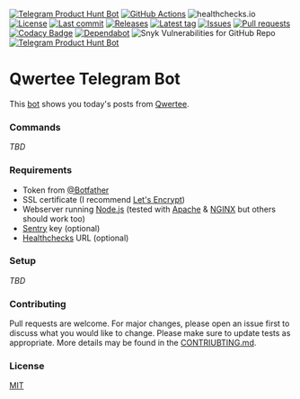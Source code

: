 [![Telegram Product Hunt Bot](https://img.shields.io/badge/Telegram-Bot-blue?logo=telegram)](https://t.me/AwesomeQwerteeBot)
[![GitHub Actions](https://github.com/Crazy-Marvin/QwerteeTelegramBot/actions/workflows/ci.yml/badge.svg)](https://github.com/Crazy-Marvin/QwerteeTelegramBot/actions/workflows/ci.yml)
![healthchecks.io](https://healthchecks.io/badge/396c7d03-faf7-4562-9f83-1194d0/I1QbwtCZ/Qwertee.shields)
[![License](https://img.shields.io/github/license/Crazy-Marvin/QwerteeTelegramBot)](https://github.com/Crazy-Marvin/QwerteeTelegramBot/blob/trunk/LICENSE)
[![Last commit](https://img.shields.io/github/last-commit/Crazy-Marvin/QwerteeTelegramBot.svg?style=flat)](https://github.com/Crazy-Marvin/QwerteeTelegramBot/commits)
[![Releases](https://img.shields.io/github/downloads/Crazy-Marvin/QwerteeTelegramBot/total.svg?style=flat)](https://github.com/Crazy-Marvin/QwerteeTelegramBot/releases)
[![Latest tag](https://img.shields.io/github/tag/Crazy-Marvin/QwerteeTelegramBot.svg?style=flat)](https://github.com/Crazy-Marvin/QwerteeTelegramBot/tags)
[![Issues](https://img.shields.io/github/issues/Crazy-Marvin/QwerteeTelegramBot.svg?style=flat)](https://github.com/Crazy-Marvin/QwerteeTelegramBot/issues)
[![Pull requests](https://img.shields.io/github/issues-pr/Crazy-Marvin/QwerteeTelegramBot.svg?style=flat)](https://github.com/Crazy-Marvin/QwerteeTelegramBot/pulls)
[![Codacy Badge](https://app.codacy.com/project/badge/Grade/d6eb9ee5488548dca0536ecd93e16ae0)](https://www.codacy.com/gh/Crazy-Marvin/QwerteeTelegramBot/dashboard?utm_source=github.com&amp;utm_medium=referral&amp;utm_content=Crazy-Marvin/QwerteeTelegramBot&amp;utm_campaign=Badge_Grade)
[![Dependabot](https://badgen.net/badge/icon/dependabot?icon=dependabot&label)](https://python.org/)
![Snyk Vulnerabilities for GitHub Repo](https://img.shields.io/snyk/vulnerabilities/github/Crazy-Marvin/QwerteeTelegramBot)
[![Telegram Product Hunt Bot](https://img.shields.io/badge/Node.js-green?logo=nodedotjs)](https://t.me/AwesomeQwerteeBot)

# Qwertee Telegram Bot

This [bot](http://t.me/AwesomeQwerteeBot) shows you today's posts from [Qwertee](https://www.qwertee.com/r/63ab80873f). 

### Commands

_TBD_   

### Requirements

- Token from [@Botfather](https://telegram.me/botfather)
- SSL certificate (I recommend [Let's Encrypt](https://letsencrypt.org/))
- Webserver running [Node.js](https://nodejs.org/) (tested with [Apache](https://httpd.apache.org/) & [NGINX](https://www.nginx.com/) but others should work too)
- [Sentry](https://docs.sentry.io/platforms/python/) key (optional)
- [Healthchecks](https://healthchecks.io/#php) URL (optional)

### Setup

_TBD_

### Contributing

Pull requests are welcome. For major changes, please open an issue first to discuss what you would like to change.
Please make sure to update tests as appropriate.
More details may be found in the [CONTRIUBTING.md](https://github.com/Crazy-Marvin/ProductHuntTelegramBot/tree/trunk/.github/CONTRIBUTING.md).

### License

[MIT](https://choosealicense.com/licenses/mit/)
